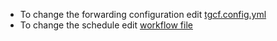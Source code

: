 

- To change the forwarding configuration edit [tgcf.config.yml](/tgcf.config.yml)
- To change the schedule edit [workflow file](.github/workflows/tgcf-past.yml)
